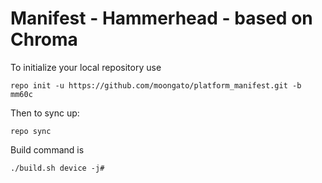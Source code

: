 Manifest - Hammerhead - based on Chroma
===================

To initialize your local repository use

    repo init -u https://github.com/moongato/platform_manifest.git -b mm60c
    

Then to sync up:

    repo sync


Build command is

    ./build.sh device -j#

